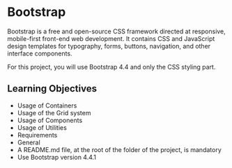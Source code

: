 # Bootstrap

Bootstrap is a free and open-source CSS framework directed at responsive, mobile-first front-end web development. It contains CSS and JavaScript design templates for typography, forms, buttons, navigation, and other interface components.

For this project, you will use Bootstrap 4.4 and only the CSS styling part.

## Learning Objectives

- Usage of Containers
- Usage of the Grid system
- Usage of Components
- Usage of Utilities
- Requirements
- General
- A README.md file, at the root of the folder of the project, is mandatory
- Use Bootstrap version 4.4.1

